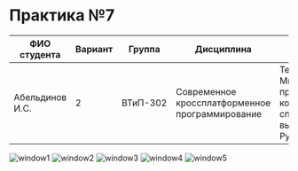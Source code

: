 # Практика №7

| ФИО студента | Вариант | Группа | Дисциплина| Тема |
| ------ | ------ | ------ | ------ | ------ |
| Абельдинов И.С. | 2 | ВТиП-302 | Современное кроссплатформенное программирование | Тема 7 - Многооконные программы с компонентами списков и выбора в PyQt5 |

![window1](https://user-images.githubusercontent.com/71010650/202912090-6627e420-9826-4172-9f25-c6982750f774.PNG)
![window2](https://user-images.githubusercontent.com/71010650/202912097-e5210cfa-e9bd-4300-adf2-fad6ee4b09c9.PNG)
![window3](https://user-images.githubusercontent.com/71010650/202912106-220f6d1b-96d8-46cf-a485-6a991a67690c.PNG)
![window4](https://user-images.githubusercontent.com/71010650/202912107-82ffe7d0-5de6-4884-afe3-c7b798bff22a.PNG)
![window5](https://user-images.githubusercontent.com/71010650/202912111-534337e4-9c2d-4b49-ac45-a06f1a62c949.PNG)
